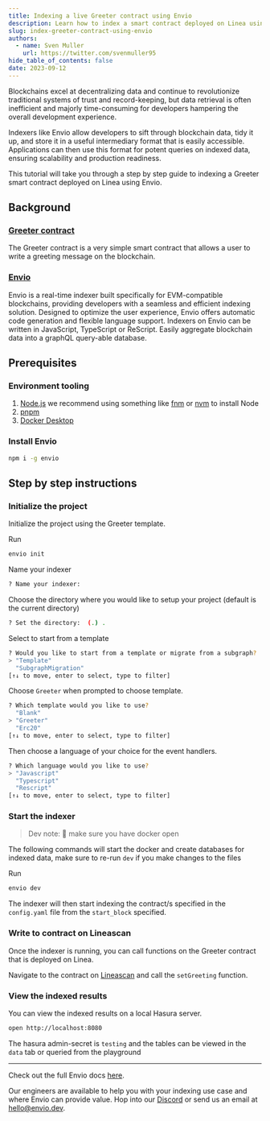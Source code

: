 ```yaml
---
title: Indexing a live Greeter contract using Envio
description: Learn how to index a smart contract deployed on Linea using Envio, a developer-first customizable Indexer
slug: index-greeter-contract-using-envio
authors:
  - name: Sven Muller
    url: https://twitter.com/svenmuller95
hide_table_of_contents: false
date: 2023-09-12
---
```


Blockchains excel at decentralizing data and continue to revolutionize traditional systems of trust and record-keeping, but data retrieval is often inefficient and majorly time-consuming for developers hampering the overall development experience.

Indexers like Envio allow developers to sift through blockchain data, tidy it up, and store it in a useful intermediary format that is easily accessible. Applications can then use this format for potent queries on indexed data, ensuring scalability and production readiness.

This tutorial will take you through a step by step guide to indexing a Greeter smart contract deployed on Linea using Envio.  

## Background

### [Greeter contract](https://github.com/Float-Capital/hardhat-template)

The Greeter contract is a very simple smart contract that allows a user to write a greeting message on the blockchain.

### [Envio](https://envio.dev)

Envio is a real-time indexer built specifically for EVM-compatible blockchains, providing developers with a seamless and efficient indexing solution. Designed to optimize the user experience, Envio offers automatic code generation and flexible language support. Indexers on Envio can be written in JavaScript, TypeScript or ReScript. Easily aggregate blockchain data into a graphQL query-able database. 

## Prerequisites

### Environment tooling

1. [<ins>Node.js</ins>](https://nodejs.org/en/download/current) we recommend using something like [fnm](https://github.com/Schniz/fnm) or [nvm](https://github.com/nvm-sh/nvm) to install Node
1. [<ins>pnpm</ins>](https://pnpm.io/installation)
1. [<ins>Docker Desktop</ins>](https://www.docker.com/products/docker-desktop/)

### Install Envio
```bash
npm i -g envio
```

## Step by step instructions

### Initialize the project 

Initialize the project using the Greeter template.

Run
```bash
envio init
```

Name your indexer 

```bash
? Name your indexer:
```

Choose the directory where you would like to setup your project (default is the current directory)
```bash
? Set the directory:  (.) .
```

Select to start from a template

```bash
? Would you like to start from a template or migrate from a subgraph?
> "Template"
  "SubgraphMigration"
[↑↓ to move, enter to select, type to filter]

```

Choose `Greeter` when prompted to choose template.

```bash
? Which template would you like to use?
  "Blank"
> "Greeter"
  "Erc20"
[↑↓ to move, enter to select, type to filter]
```

Then choose a language of your choice for the event handlers.

```bash
? Which language would you like to use?
> "Javascript"
  "Typescript"
  "Rescript"
[↑↓ to move, enter to select, type to filter]
```

### Start the indexer

> Dev note: 📢 make sure you have docker open

The following commands will start the docker and create databases for indexed data, make sure to re-run `dev` if you make changes to the files

Run
```bash
envio dev
```

The indexer will then start indexing the contract/s specified in the `config.yaml` file from the `start_block` specified.

### Write to contract on Lineascan

Once the indexer is running, you can call functions on the Greeter contract that is deployed on Linea.

Navigate to the contract on [Lineascan](https://lineascan.build/address/0xdEe21B97AB77a16B4b236F952e586cf8408CF32A#writeContract) and call the `setGreeting` function.


### View the indexed results

You can view the indexed results on a local Hasura server.

```bash
open http://localhost:8080
```

The hasura admin-secret is `testing` and the tables can be viewed in the `data` tab or queried from the playground

---

Check out the full Envio docs [here](https://docs.envio.dev). 

Our engineers are available to help you with your indexing use case and where Envio can provide value. Hop into our [Discord](https://discord.gg/mZHNWgNCAc) or send us an email at hello@envio.dev.

